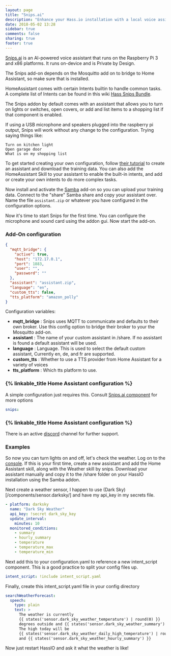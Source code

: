 ```yaml
---
layout: page
title: "Snips.ai"
description: "Enhance your Hass.io installation with a local voice assistant."
date: 2018-05-02 13:28
sidebar: true
comments: false
sharing: true
footer: true
---
```


[Snips.ai] is an AI-powered voice assistant that runs on the Raspberry Pi 3 and x86 platforms. It runs on-device and is Private by Design.

The Snips add-on depends on the Mosquitto add on to bridge to Home Assistant, so make sure that is installed.

HomeAssistant comes with certain Intents builtin to handle common tasks. A complete list of Intents can be found in this wiki [Hass Snips Bundle](https://github.com/tschmidty69/hass-snips-bundle-intents/wiki).

The Snips addon by default comes with an assistant that allows you to turn on lights or switches, open covers, or add and list items to a shopping list if that component is enabled.

If using a USB microphone and speakers plugged into the raspberry pi output, Snips will work without any change to the configuration. Trying saying things like:

```
Turn on kitchen light
Open garage door
What is on my shopping list
```

To get started creating your own configuration, follow [their tutorial](https://snips.gitbook.io/documentation/console) to create an assistant and download the training data. You can also add the HomeAssistant Skill to your assistant to enable the built-in intents, and add or create your own intents to do more complex tasks.

Now install and activate the [Samba] add-on so you can upload your training data. Connect to the "share" Samba share and copy your assistant over. Name the file `assistant.zip` or whatever you have configured in the configuration options.

Now it's time to start Snips for the first time. You can configure the microphone and sound card using the addon gui.
Now start the add-on.

### Add-On configuration

```json
{
  "mqtt_bridge": {
    "active": true,
    "host": "172.17.0.1",
    "port": 1883,
    "user": "",
    "password": ""
  },
  "assistant": "assistant.zip",
  "language": "en",
  "custom_tts": false,
  "tts_platform": "amazon_polly"
}
```

Configuration variables:

- **mqtt_bridge** : Snips uses MQTT to communicate and defaults to their own broker. Use this config option to bridge their broker to your the Mosquitto add-on.
- **assistant** : The name of your custom assistant in /share. If no assistant is found a default assistant will be used.
- **language** : Language. This is used to select the default custom assistant, Currently en, de, and fr are supported.
- **custom_tts** : Whether to use a TTS provider from Home Assistant for a variety of voices
- **tts_platform** : Which tts platform to use.

### {% linkable_title Home Assistant configuration %}

A simple configuration just requires this. Consult [Snips.ai component][comp] for more options

```yaml
snips:
```

### {% linkable_title Home Assistant configuration %}

There is an active [discord](https://discordapp.com/invite/3939Kqx) channel for further support.

### Examples

So now you can turn lights on and off, let's check the weather. Log on to the [console](https://console.snips.ai/). If this is your first time, create a new assistant and add the Home Assistant skill, along with the Weather skill by snips. Download your assistant manually and copy it to the /share folder on your HassIO installation using the Samba addon.

Next create a weather sensor, I happen to use (Dark Sky)[/components/sensor.darksky/] and have my api_key in my secrets file.

```yaml
- platform: darksky
  name: "Dark Sky Weather"
  api_key: !secret dark_sky_key
  update_interval:
    minutes: 10
  monitored_conditions:
    - summary
    - hourly_summary
    - temperature
    - temperature_max
    - temperature_min
```
Next add this to your configuration.yaml to reference a new intent_script component.
This is a good practice to split your config files up.

```yaml
intent_script: !include intent_script.yaml
```

Finally, create this intent_script.yaml file in your config directory
```yaml
searchWeatherForecast:
  speech:
    type: plain
    text: >
      The weather is currently
      {{ states('sensor.dark_sky_weather_temperature') | round(0) }}
      degrees outside and {{ states('sensor.dark_sky_weather_summary') }}.
      The high today will be
      {{ states('sensor.dark_sky_weather_daily_high_temperature') | round(0)}}
      and {{ states('sensor.dark_sky_weather_hourly_summary') }}
```
Now just restart HassIO and ask it what the weather is like!



[Snips.ai]: https://snips.ai/
[their tutorial]: https://github.com/snipsco/snips-platform-documentation/wiki/2.-Create-an-assistant-using-an-existing-bundle
[Samba]: /addons/samba/
[comp]: /components/snips/


